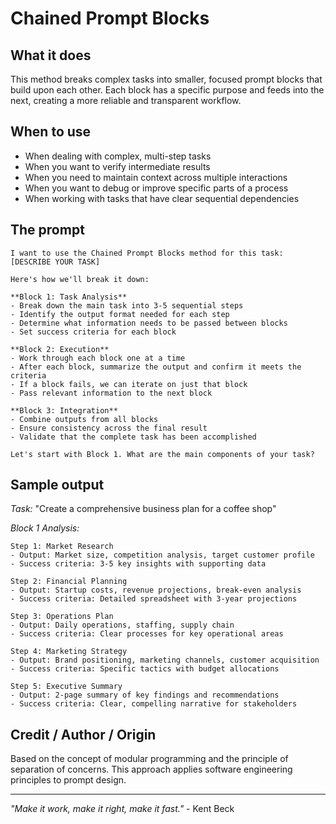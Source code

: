 # Chained Prompt Blocks

## What it does
This method breaks complex tasks into smaller, focused prompt blocks that build upon each other. Each block has a specific purpose and feeds into the next, creating a more reliable and transparent workflow.

## When to use
- When dealing with complex, multi-step tasks
- When you want to verify intermediate results
- When you need to maintain context across multiple interactions
- When you want to debug or improve specific parts of a process
- When working with tasks that have clear sequential dependencies

## The prompt

```
I want to use the Chained Prompt Blocks method for this task: [DESCRIBE YOUR TASK]

Here's how we'll break it down:

**Block 1: Task Analysis**
- Break down the main task into 3-5 sequential steps
- Identify the output format needed for each step
- Determine what information needs to be passed between blocks
- Set success criteria for each block

**Block 2: Execution**
- Work through each block one at a time
- After each block, summarize the output and confirm it meets the criteria
- If a block fails, we can iterate on just that block
- Pass relevant information to the next block

**Block 3: Integration**
- Combine outputs from all blocks
- Ensure consistency across the final result
- Validate that the complete task has been accomplished

Let's start with Block 1. What are the main components of your task?
```

## Sample output
*Task:* "Create a comprehensive business plan for a coffee shop"

*Block 1 Analysis:*
```
Step 1: Market Research
- Output: Market size, competition analysis, target customer profile
- Success criteria: 3-5 key insights with supporting data

Step 2: Financial Planning
- Output: Startup costs, revenue projections, break-even analysis
- Success criteria: Detailed spreadsheet with 3-year projections

Step 3: Operations Plan
- Output: Daily operations, staffing, supply chain
- Success criteria: Clear processes for key operational areas

Step 4: Marketing Strategy
- Output: Brand positioning, marketing channels, customer acquisition
- Success criteria: Specific tactics with budget allocations

Step 5: Executive Summary
- Output: 2-page summary of key findings and recommendations
- Success criteria: Clear, compelling narrative for stakeholders
```

## Credit / Author / Origin
Based on the concept of modular programming and the principle of separation of concerns. This approach applies software engineering principles to prompt design.

---

*"Make it work, make it right, make it fast."* - Kent Beck 